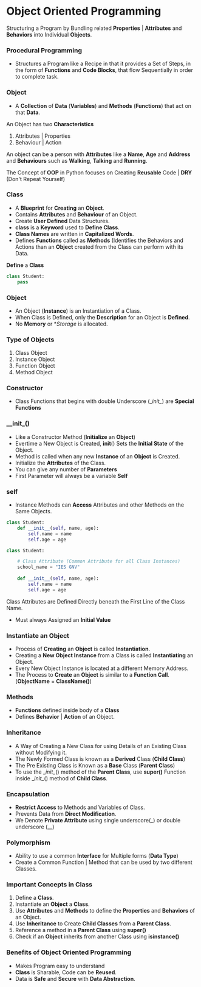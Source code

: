 # Object Oriented Programming

Structuring a Program by Bundling related **Properties** | **Attributes** and **Behaviors** into Individual **Objects**.

### Procedural Programming
- Structures a Program like a Recipe in that it provides a Set of Steps, in the form of **Functions** and **Code Blocks**, that flow Sequentially in order to complete task.

### Object
- A **Collection** of **Data** (**Variables**) and **Methods** (**Functions**) that act on that **Data**.

An Object has two **Characteristics**
1. Attributes | Properties
2. Behaviour | Action


An object can be a person with **Attributes** like a **Name**, **Age** and **Address** and **Behaviours** such as **Walking**, **Talking** and **Running**.

The Concept of **OOP** in Python focuses on Creating **Reusable** Code | **DRY** (Don't Repeat Yourself)


### Class
- A **Blueprint** for **Creating** an **Object**.
- Contains **Attributes** and **Behaviour** of an Object.
- Create **User Defined** Data Structures.
- **class** is a **Keyword** used to **Define Class**.
- **Class Names** are written in **Capitalized Words**.
- Defines **Functions** called as **Methods** (Identifies the Behaviors and Actions than an **Object** created from  the Class can perform with its Data.

**Define** a **Class** 
``` Python
class Student:
    pass
```

### Object
- An Object (**Instance**) is an Instantiation of a Class.
- When Class is Defined, only the **Description** for an Object is **Defined**.
- No **Memory** or **Storage* is allocated.

### Type of Objects 
1. Class Object
2. Instance Object
3. Function Object
4. Method Object

### Constructor 
- Class Functions that begins with double Underscore (\__init\__) are **Special Functions**

### \__init\_()

- Like a Constructor Method (**Initialize** an **Object**)
- Evertime a New Object is Created, __init__() Sets the **Initial State** of the Object.
- Method is called when any new **Instance** of an **Object**  is Created.
- Initialize the **Attributes** of the Class.
- You can give any number of **Parameters**
- First Parameter will always be a variable **Self**

### self
- Instance Methods can **Access** Attributes and other Methods on the Same Objects.

``` Python
class Student:
    def __init__(self, name, age):
        self.name = name
        self.age = age
```

``` Python
class Student:

    # Class Attribute (Common Attribute for all Class Instances)
    school_name = "IES GNV"
    
    def __init__(self, name, age):
        self.name = name
        self.age = age
```

Class Attributes are Defined Directly beneath the First Line of the Class Name.
- Must always Assigned an **Initial Value**

### Instantiate an Object
- Process of **Creating** an **Object** is called **Instantiation**.
- Creating a **New Object Instance** from a Class is called **Instantiating** an Object.
- Every New Object Instance is located at a different Memory Address.
- The Process to **Create** an **Object** is similar to a **Function Call**. (**ObjectName** = **ClassName()**)

### Methods
- **Functions** defined inside body of a **Class**
- Defines **Behavior** | **Action** of an Object.

### Inheritance
- A Way of Creating a New Class for using Details of an Existing Class without Modifying it.
- The Newly Formed Class is known as a **Derived** Class (**Child Class**)
- The Pre Existing Class is Known as a **Base** Class (**Parent Class**)
- To use the \__init\__() method of the **Parent Class**, use **super()** Function inside \__init\__() method of **Child Class**.

### Encapsulation
- **Restrict Access** to Methods and Variables of Class.
- Prevents Data from **Direct Modification**.
- We Denote **Private Attribute** using single underscore(\_) or double underscore (\__)

### Polymorphism
- Ability to use a common **Interface** for Multiple forms (**Data Type**)
- Create a Common Function | Method that can be used by two different Classes.

### Important Concepts in Class
1. Define a **Class**.
2. Instantiate an **Object** a **Class**.
3. Use **Attributes** and **Methods** to define the **Properties** and **Behaviors** of an Object.
4. Use **Inheritance** to Create **Child Classes** from a **Parent Class**.
5. Reference a method in a **Parent Class** using **super()**
6. Check if an **Object** inherits from another Class using **isinstance()** 

### Benefits of Object Oriented Programming
- Makes Program easy to understand
- **Class** is Sharable, Code can be **Reused**.
- Data is **Safe** and **Secure** with **Data Abstraction**.
